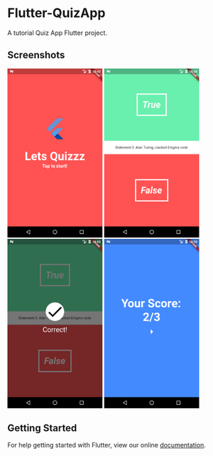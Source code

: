 # Flutter-QuizApp

A tutorial Quiz App Flutter project.

## Screenshots

<img src="/screenshots/1.png" width=214> <img src="/screenshots/2.png" width=214> <img src="/screenshots/3.png" width=214> <img src="/screenshots/5.png" width=214>


## Getting Started

For help getting started with Flutter, view our online
[documentation](https://flutter.io/).
